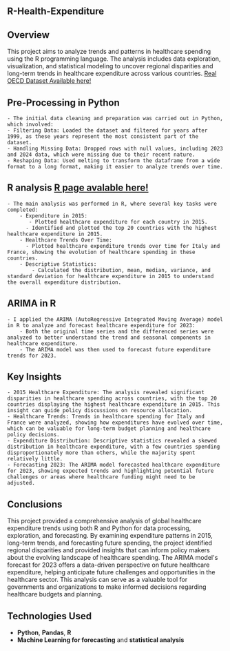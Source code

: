 ## **R-Health-Expenditure**
## **Overview**
This project aims to analyze trends and patterns in healthcare spending using the R programming language. The analysis includes data exploration, visualization, and statistical modeling to uncover regional disparities and long-term trends in healthcare expenditure across various countries.
[Real OECD Dataset Available here!]( https://data-explorer.oecd.org/vis?pg=0&fc=Topic&fs[0]=Topic%2C1%7CHealth%23HEA%23%7CHealth%20expenditure%20and%20financing%23HEA_EXP%23&bp=true&snb=5&df[ds]=dsDisseminateFinalDMZ&df[id]=DSD_SHA%40DF_SHA&df[ag]=OECD.ELS.HD&df[vs]=1.0&dq=.A.EXP_HEALTH.PT_B1GQ._T.._T.._T...&pd=2015%2C&to[TIME_PERIOD]=false&vw=tb)

## **Pre-Processing in Python**
    - The initial data cleaning and preparation was carried out in Python, which involved:
    - Filtering Data: Loaded the dataset and filtered for years after 1999, as these years represent the most consistent part of the dataset.
    - Handling Missing Data: Dropped rows with null values, including 2023 and 2024 data, which were missing due to their recent nature.
    - Reshaping Data: Used melting to transform the dataframe from a wide format to a long format, making it easier to analyze trends over time.

## **R analysis** [R page avalable here!](https://christianchimi.github.io/R-Health-Expenditure/R-Expenditure-Analysis.html)
    - The main analysis was performed in R, where several key tasks were completed:
        - Expenditure in 2015:
           - Plotted healthcare expenditure for each country in 2015.
          - Identified and plotted the top 20 countries with the highest healthcare expenditure in 2015.
        - Healthcare Trends Over Time:
          - Plotted healthcare expenditure trends over time for Italy and France, showing the evolution of healthcare spending in these countries.
        - Descriptive Statistics:
            - Calculated the distribution, mean, median, variance, and standard deviation for healthcare expenditure in 2015 to understand the overall expenditure distribution.

## **ARIMA in R**
    - I applied the ARIMA (AutoRegressive Integrated Moving Average) model in R to analyze and forecast healthcare expenditure for 2023:
        - Both the original time series and the differenced series were analyzed to better understand the trend and seasonal components in healthcare expenditure.
        - The ARIMA model was then used to forecast future expenditure trends for 2023.

## **Key Insights**
    - 2015 Healthcare Expenditure: The analysis revealed significant disparities in healthcare spending across countries, with the top 20 countries displaying the highest healthcare expenditure in 2015. This insight can guide policy discussions on resource allocation.
    - Healthcare Trends: Trends in healthcare spending for Italy and France were analyzed, showing how expenditures have evolved over time, which can be valuable for long-term budget planning and healthcare policy decisions.
    - Expenditure Distribution: Descriptive statistics revealed a skewed distribution in healthcare expenditure, with a few countries spending disproportionately more than others, while the majority spent relatively little.
    - Forecasting 2023: The ARIMA model forecasted healthcare expenditure for 2023, showing expected trends and highlighting potential future challenges or areas where healthcare funding might need to be adjusted.

## **Conclusions**
This project provided a comprehensive analysis of global healthcare expenditure trends using both R and Python for data processing, exploration, and forecasting. By examining expenditure patterns in 2015, long-term trends, and forecasting future spending, the project identified regional disparities and provided insights that can inform policy makers about the evolving landscape of healthcare spending. The ARIMA model's forecast for 2023 offers a data-driven perspective on future healthcare expenditure, helping anticipate future challenges and opportunities in the healthcare sector. This analysis can serve as a valuable tool for governments and organizations to make informed decisions regarding healthcare budgets and planning.

## **Technologies Used**
- **Python**, **Pandas**, **R**
- **Machine Learning for forecasting** and **statistical analysis**
